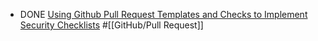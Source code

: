 - DONE [Using Github Pull Request Templates and Checks to Implement Security Checklists](https://www.jemurai.com/blog/tactics/using-github-pull-request-templates-and-checks-to-implement-security-checklists/) #[[GitHub/Pull Request]]